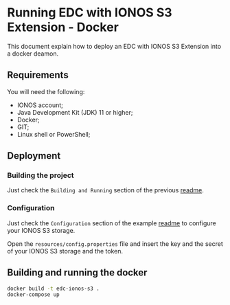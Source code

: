 # Running EDC with IONOS S3 Extension - Docker

This document explain how to deploy an EDC with IONOS S3 Extension into a docker deamon.


## Requirements

You will need the following:
- IONOS account;
- Java Development Kit (JDK) 11 or higher;
- Docker;
- GIT;
- Linux shell or PowerShell;

## Deployment

### Building the project

Just check the `Building and Running` section of the previous [readme](../../../README.md).

### Configuration

Just check the `Configuration` section of the example [readme](../example/README.md) to configure your IONOS S3 storage.

Open the `resources/config.properties` file and insert the key and the secret of your IONOS S3 storage and the token.

## Building and running the docker

```bash
docker build -t edc-ionos-s3 .
docker-compose up
```
